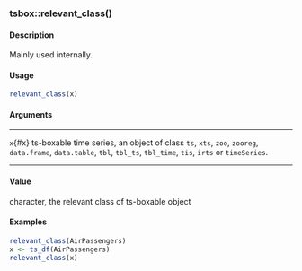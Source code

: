 ### tsbox::relevant_class()

#### Description

Mainly used internally.

#### Usage

``` R
relevant_class(x)
```

#### Arguments

  --------- ------------------------------------------------------------------------------------------------------------------------------------------------------------------
  `x`{#x}   ts-boxable time series, an object of class `ts`, `xts`, `zoo`, `zooreg`, `data.frame`, `data.table`, `tbl`, `tbl_ts`, `tbl_time`, `tis`, `irts` or `timeSeries`.
  --------- ------------------------------------------------------------------------------------------------------------------------------------------------------------------

#### Value

character, the relevant class of ts-boxable object

#### Examples

``` R
relevant_class(AirPassengers)
x <- ts_df(AirPassengers)
relevant_class(x)
```
